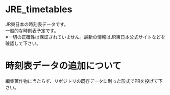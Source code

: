 # JRE_timetables
JR東日本の時刻表データです。  
一般的な時刻表予定です。  
※一切の正確性は保証されていません。最新の情報はJR東日本公式サイトなどを確認して下さい。

# 時刻表データの追加について
編集著作物に当たらず、リポジトリの既存データに則った形式でPRを投げて下さい。

